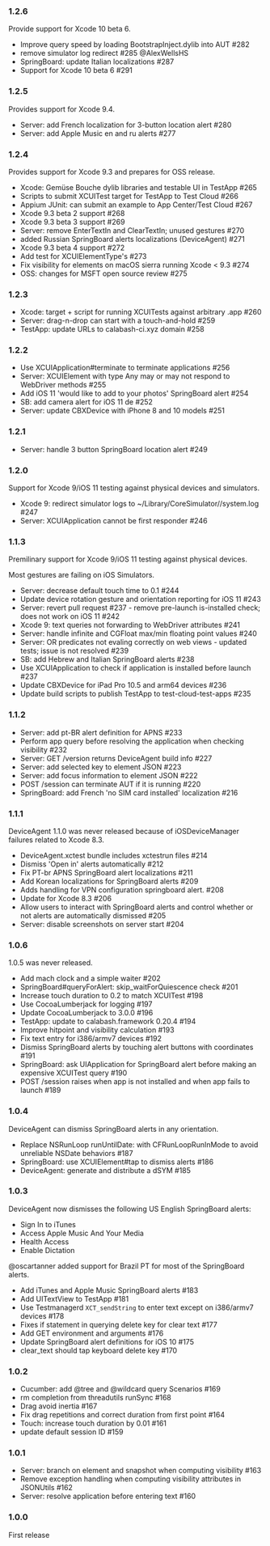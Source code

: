 ### 1.2.6

Provide support for Xcode 10 beta 6.

* Improve query speed by loading BootstrapInject.dylib into AUT #282
* remove simulator log redirect #285 @AlexWellsHS
* SpringBoard: update Italian localizations #287
* Support for Xcode 10 beta 6 #291

### 1.2.5

Provides support for Xcode 9.4.

* Server: add French localization for 3-button location alert #280
* Server: add Apple Music en and ru alerts #277

### 1.2.4

Provides support for Xcode 9.3 and prepares for OSS release.

* Xcode: Gemüse Bouche dylib libraries and testable UI in TestApp #265
* Scripts to submit XCUITest target for TestApp to Test Cloud #266
* Appium JUnit: can submit an example to App Center/Test Cloud #267
* Xcode 9.3 beta 2 support #268
* Xcode 9.3 beta 3 support #269
* Server: remove EnterTextIn and ClearTextIn; unused gestures #270
* added Russian SpringBoard alerts localizations (DeviceAgent) #271
* Xcode 9.3 beta 4 support #272
* Add test for XCUIElementType's #273
* Fix visibility for elements on macOS sierra running Xcode < 9.3 #274
* OSS: changes for MSFT open source review #275

### 1.2.3

* Xcode: target + script for running XCUITests against arbitrary .app #260
* Server: drag-n-drop can start with a touch-and-hold #259
* TestApp: update URLs to calabash-ci.xyz domain #258

### 1.2.2

* Use XCUIApplication#terminate to terminate applications #256
* Server: XCUIElement with type Any may or may not respond to WebDriver
  methods #255
* Add iOS 11 'would like to add to your photos' SpringBoard alert #254
* SB: add camera alert for iOS 11 de #252
* Server: update CBXDevice with iPhone 8 and 10 models #251

### 1.2.1

* Server: handle 3 button SpringBoard location alert #249

### 1.2.0

Support for Xcode 9/iOS 11 testing against physical devices and
simulators.

* Xcode 9: redirect simulator logs to ~/Library/CoreSimulator/<UDID>/system.log #247
* Server: XCUIApplication cannot be first responder #246

### 1.1.3

Premilinary support for Xcode 9/iOS 11 testing against physical devices.

Most gestures are failing on iOS Simulators.

* Server: decrease default touch time to 0.1 #244
* Update device rotation gesture and orientation reporting for iOS 11 #243
* Server: revert pull request #237 - remove pre-launch is-installed
  check; does not work on iOS 11 #242
* Xcode 9: text queries not forwarding to WebDriver attributes #241
* Server: handle infinite and CGFloat max/min floating point values #240
* Server: OR predicates not evaling correctly on web views - updated
  tests; issue is not resolved #239
* SB: add Hebrew and Italian SpringBoard alerts #238
* Use XCUIApplication to check if application is installed before launch #237
* Update CBXDevice for iPad Pro 10.5 and arm64 devices #236
* Update build scripts to publish TestApp to test-cloud-test-apps #235

### 1.1.2

* Server: add pt-BR alert definition for APNS #233
* Perform app query before resolving the application when checking
  visibility #232
* Server: GET /version returns DeviceAgent build info #227
* Server: add selected key to element JSON #223
* Server: add focus information to element JSON #222
* POST /session can terminate AUT if it is running #220
* SpringBoard: add French 'no SIM card installed' localization #216

### 1.1.1

DeviceAgent 1.1.0 was never released because of iOSDeviceManager
failures related to Xcode 8.3.

* DeviceAgent.xctest bundle includes xctestrun files #214
* Dismiss 'Open in' alerts automatically #212
* Fix PT-br APNS SpringBoard alert localizations #211
* Add Korean localizations for SpringBoard alerts #209
* Adds handling for VPN configuration springboard alert. #208
* Update for Xcode 8.3 #206
* Allow users to interact with SpringBoard alerts and control whether or
  not alerts are automatically dismissed #205
* Server: disable screenshots on server start #204

### 1.0.6

1.0.5 was never released.

* Add mach clock and a simple waiter #202
* SpringBoard#queryForAlert: skip\_waitForQuiescence check #201
* Increase touch duration to 0.2 to match XCUITest #198
* Use CocoaLumberjack for logging #197
* Update CocoaLumberjack to 3.0.0 #196
* TestApp: update to calabash.framework 0.20.4 #194
* Improve hitpoint and visibility calculation #193
* Fix text entry for i386/armv7 devices #192
* Dismiss SpringBoard alerts by touching alert buttons with coordinates #191
* SpringBoard: ask UIApplication for SpringBoard alert before making an
  expensive XCUITest query #190
* POST /session raises when app is not installed and when app fails to
  launch #189

### 1.0.4

DeviceAgent can dismiss SpringBoard alerts in any orientation.

* Replace NSRunLoop runUntilDate: with CFRunLoopRunInMode to avoid
  unreliable NSDate behaviors #187
* SpringBoard: use XCUIElement#tap to dismiss alerts #186
* DeviceAgent: generate and distribute a dSYM #185

### 1.0.3

DeviceAgent now dismisses the following US English SpringBoard alerts:

* Sign In to iTunes
* Access Apple Music And Your Media
* Health Access
* Enable Dictation

@oscartanner added support for Brazil PT for most of the SpringBoard
alerts.

* Add iTunes and Apple Music SpringBoard alerts #183
* Add UITextView to TestApp #181
* Use Testmanagerd `XCT_sendString` to enter text except on i386/armv7
  devices #178
* Fixes if statement in querying delete key for clear text #177
* Add GET environment and arguments #176
* Update SpringBoard alert definitions for iOS 10 #175
* clear\_text should tap keyboard delete key #170

### 1.0.2

* Cucumber: add @tree and @wildcard query Scenarios #169
* rm completion from threadutils runSync #168
* Drag avoid inertia #167
* Fix drag repetitions and correct duration from first point #164
* Touch: increase touch duration by 0.01 #161
* update default session ID #159

### 1.0.1

* Server: branch on element and snapshot when computing visibility #163
* Remove exception handling when computing visibility attributes in
  JSONUtils #162
* Server: resolve application before entering text #160

### 1.0.0

First release
